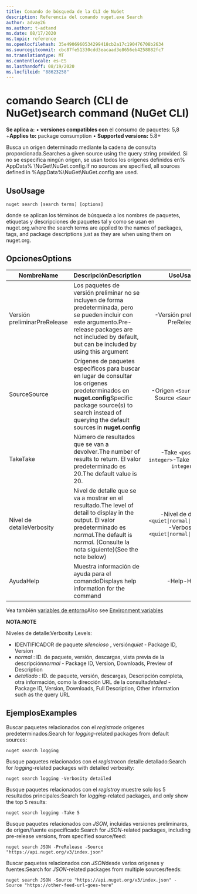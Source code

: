 ```yaml
---
title: Comando de búsqueda de la CLI de NuGet
description: Referencia del comando nuget.exe Search
author: advay26
ms.author: t-adtand
ms.date: 08/17/2020
ms.topic: reference
ms.openlocfilehash: 35e4906960534299418cb2a17c190476708b2634
ms.sourcegitcommit: cbc87fe51330cdd3eacaad3e8656eb4258882fc7
ms.translationtype: MT
ms.contentlocale: es-ES
ms.lasthandoff: 08/19/2020
ms.locfileid: "88623258"
---
```

# <a name="search-command-nuget-cli"></a><span data-ttu-id="caafa-103">comando Search (CLI de NuGet)</span><span class="sxs-lookup"><span data-stu-id="caafa-103">search command (NuGet CLI)</span></span>

<span data-ttu-id="caafa-104">**Se aplica a:** &bullet; **versiones compatibles con** el consumo de paquetes: 5,8 +</span><span class="sxs-lookup"><span data-stu-id="caafa-104">**Applies to:** package consumption &bullet; **Supported versions:** 5.8+</span></span>

<span data-ttu-id="caafa-105">Busca un origen determinado mediante la cadena de consulta proporcionada.</span><span class="sxs-lookup"><span data-stu-id="caafa-105">Searches a given source using the query string provided.</span></span> <span data-ttu-id="caafa-106">Si no se especifica ningún origen, se usan todos los orígenes definidos en% AppData% \NuGet\NuGet.config.</span><span class="sxs-lookup"><span data-stu-id="caafa-106">If no sources are specified, all sources defined in %AppData%\NuGet\NuGet.config are used.</span></span>

## <a name="usage"></a><span data-ttu-id="caafa-107">Uso</span><span class="sxs-lookup"><span data-stu-id="caafa-107">Usage</span></span>

```cli
nuget search [search terms] [options]
```

<span data-ttu-id="caafa-108">donde se aplican los términos de búsqueda a los nombres de paquetes, etiquetas y descripciones de paquetes tal y como se usan en nuget.org.</span><span class="sxs-lookup"><span data-stu-id="caafa-108">where the search terms are applied to the names of packages, tags, and package descriptions just as they are when using them on nuget.org.</span></span>

## <a name="options"></a><span data-ttu-id="caafa-109">Opciones</span><span class="sxs-lookup"><span data-stu-id="caafa-109">Options</span></span>

| <span data-ttu-id="caafa-110">Nombre</span><span class="sxs-lookup"><span data-stu-id="caafa-110">Name</span></span> | <span data-ttu-id="caafa-111">Descripción</span><span class="sxs-lookup"><span data-stu-id="caafa-111">Description</span></span> | <span data-ttu-id="caafa-112">Uso</span><span class="sxs-lookup"><span data-stu-id="caafa-112">Usage</span></span> |
| ---  |     ---     |  :-:  |
| <span data-ttu-id="caafa-113">Versión preliminar</span><span class="sxs-lookup"><span data-stu-id="caafa-113">PreRelease</span></span> | <span data-ttu-id="caafa-114">Los paquetes de versión preliminar no se incluyen de forma predeterminada, pero se pueden incluir con este argumento.</span><span class="sxs-lookup"><span data-stu-id="caafa-114">Pre-release packages are not included by default, but can be included by using this argument</span></span> | <span data-ttu-id="caafa-115">-Versión preliminar</span><span class="sxs-lookup"><span data-stu-id="caafa-115">-PreRelease</span></span> |
| <span data-ttu-id="caafa-116">Source</span><span class="sxs-lookup"><span data-stu-id="caafa-116">Source</span></span> | <span data-ttu-id="caafa-117">Orígenes de paquetes específicos para buscar en lugar de consultar los orígenes predeterminados en __nuget.config__</span><span class="sxs-lookup"><span data-stu-id="caafa-117">Specific package source(s) to search instead of querying the default sources in __nuget.config__</span></span> | <span data-ttu-id="caafa-118">-Origen `<Source URL>`</span><span class="sxs-lookup"><span data-stu-id="caafa-118">-Source `<Source URL>`</span></span>|
| <span data-ttu-id="caafa-119">Take</span><span class="sxs-lookup"><span data-stu-id="caafa-119">Take</span></span> | <span data-ttu-id="caafa-120">Número de resultados que se van a devolver.</span><span class="sxs-lookup"><span data-stu-id="caafa-120">The number of results to return.</span></span> <span data-ttu-id="caafa-121">El valor predeterminado es 20.</span><span class="sxs-lookup"><span data-stu-id="caafa-121">The default value is 20.</span></span> | <span data-ttu-id="caafa-122">-Take `<positive integer>`</span><span class="sxs-lookup"><span data-stu-id="caafa-122">-Take `<positive integer>`</span></span> |
| <span data-ttu-id="caafa-123">Nivel de detalle</span><span class="sxs-lookup"><span data-stu-id="caafa-123">Verbosity</span></span> | <span data-ttu-id="caafa-124">Nivel de detalle que se va a mostrar en el resultado.</span><span class="sxs-lookup"><span data-stu-id="caafa-124">The level of detail to display in the output.</span></span> <span data-ttu-id="caafa-125">El valor predeterminado es _normal_.</span><span class="sxs-lookup"><span data-stu-id="caafa-125">The default is _normal_.</span></span> <span data-ttu-id="caafa-126">(Consulte la nota siguiente)</span><span class="sxs-lookup"><span data-stu-id="caafa-126">(See the note below)</span></span>  | <span data-ttu-id="caafa-127">-Nivel de detalle `<quiet\|normal\|detailed>`</span><span class="sxs-lookup"><span data-stu-id="caafa-127">-Verbosity `<quiet\|normal\|detailed>`</span></span> |
| <span data-ttu-id="caafa-128">Ayuda</span><span class="sxs-lookup"><span data-stu-id="caafa-128">Help</span></span> | <span data-ttu-id="caafa-129">Muestra información de ayuda para el comando</span><span class="sxs-lookup"><span data-stu-id="caafa-129">Displays help information for the command</span></span> | <span data-ttu-id="caafa-130">-Help</span><span class="sxs-lookup"><span data-stu-id="caafa-130">-Help</span></span> |

<span data-ttu-id="caafa-131">Vea también [variables de entorno](cli-ref-environment-variables.md)</span><span class="sxs-lookup"><span data-stu-id="caafa-131">Also see [Environment variables](cli-ref-environment-variables.md)</span></span>

<span data-ttu-id="caafa-132">__NOTA__:</span><span class="sxs-lookup"><span data-stu-id="caafa-132">__NOTE__</span></span>

<span data-ttu-id="caafa-133">Niveles de detalle:</span><span class="sxs-lookup"><span data-stu-id="caafa-133">Verbosity Levels:</span></span>

* <span data-ttu-id="caafa-134">IDENTIFICADOR de paquete _silencioso_ , versión</span><span class="sxs-lookup"><span data-stu-id="caafa-134">_quiet_ - Package ID, Version</span></span>
* <span data-ttu-id="caafa-135">_normal_ : ID. de paquete, versión, descargas, vista previa de la descripción</span><span class="sxs-lookup"><span data-stu-id="caafa-135">_normal_ - Package ID, Version, Downloads, Preview of Description</span></span>
* <span data-ttu-id="caafa-136">_detallado_ : ID. de paquete, versión, descargas, Descripción completa, otra información, como la dirección URL de la consulta</span><span class="sxs-lookup"><span data-stu-id="caafa-136">_detailed_ - Package ID, Version, Downloads, Full Description, Other information such as the query URL</span></span>

## <a name="examples"></a><span data-ttu-id="caafa-137">Ejemplos</span><span class="sxs-lookup"><span data-stu-id="caafa-137">Examples</span></span>

<span data-ttu-id="caafa-138">Buscar paquetes relacionados con el *registro*de orígenes predeterminados:</span><span class="sxs-lookup"><span data-stu-id="caafa-138">Search for *logging*-related packages from default sources:</span></span>
```
nuget search logging
```
<span data-ttu-id="caafa-139">Busque paquetes relacionados con el *registro*con detalle detallado:</span><span class="sxs-lookup"><span data-stu-id="caafa-139">Search for *logging*-related packages with detailed verbosity:</span></span>
```
nuget search logging -Verbosity detailed
```
<span data-ttu-id="caafa-140">Busque paquetes relacionados con el *registro*y muestre solo los 5 resultados principales:</span><span class="sxs-lookup"><span data-stu-id="caafa-140">Search for *logging*-related packages, and only show the top 5 results:</span></span>
```
nuget search logging -Take 5
```
<span data-ttu-id="caafa-141">Busque paquetes relacionados con *JSON*, incluidas versiones preliminares, de origen/fuente especificado:</span><span class="sxs-lookup"><span data-stu-id="caafa-141">Search for *JSON*-related packages, including pre-release versions, from specified source/feed:</span></span>
```
nuget search JSON -PreRelease -Source "https://api.nuget.org/v3/index.json"
```
<span data-ttu-id="caafa-142">Buscar paquetes relacionados con *JSON*desde varios orígenes y fuentes:</span><span class="sxs-lookup"><span data-stu-id="caafa-142">Search for *JSON*-related packages from multiple sources/feeds:</span></span>
```
nuget search JSON -Source "https://api.nuget.org/v3/index.json" -Source "https://other-feed-url-goes-here"
```
